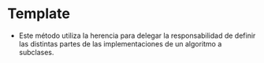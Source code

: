 # Template

- Este método utiliza la herencia para delegar la responsabilidad de definir las distintas partes de las implementaciones de un algoritmo a subclases.